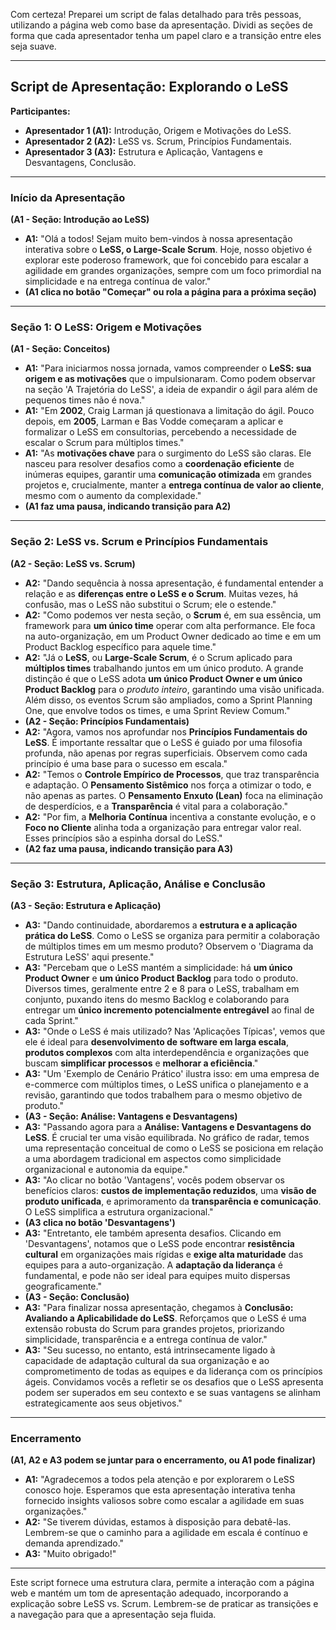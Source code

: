 Com certeza! Preparei um script de falas detalhado para três pessoas, utilizando a página web como base da apresentação. Dividi as seções de forma que cada apresentador tenha um papel claro e a transição entre eles seja suave.

---

## Script de Apresentação: Explorando o LeSS

**Participantes:**
* **Apresentador 1 (A1):** Introdução, Origem e Motivações do LeSS.
* **Apresentador 2 (A2):** LeSS vs. Scrum, Princípios Fundamentais.
* **Apresentador 3 (A3):** Estrutura e Aplicação, Vantagens e Desvantagens, Conclusão.

---

### Início da Apresentação

**(A1 - Seção: Introdução ao LeSS)**

* **A1:** "Olá a todos! Sejam muito bem-vindos à nossa apresentação interativa sobre o **LeSS, o Large-Scale Scrum**. Hoje, nosso objetivo é explorar este poderoso framework, que foi concebido para escalar a agilidade em grandes organizações, sempre com um foco primordial na simplicidade e na entrega contínua de valor."
* **(A1 clica no botão "Começar" ou rola a página para a próxima seção)**

---

### Seção 1: O LeSS: Origem e Motivações

**(A1 - Seção: Conceitos)**

* **A1:** "Para iniciarmos nossa jornada, vamos compreender o **LeSS: sua origem e as motivações** que o impulsionaram. Como podem observar na seção 'A Trajetória do LeSS', a ideia de expandir o ágil para além de pequenos times não é nova."
* **A1:** "Em **2002**, Craig Larman já questionava a limitação do ágil. Pouco depois, em **2005**, Larman e Bas Vodde começaram a aplicar e formalizar o LeSS em consultorias, percebendo a necessidade de escalar o Scrum para múltiplos times."
* **A1:** "As **motivações chave** para o surgimento do LeSS são claras. Ele nasceu para resolver desafios como a **coordenação eficiente** de inúmeras equipes, garantir uma **comunicação otimizada** em grandes projetos e, crucialmente, manter a **entrega contínua de valor ao cliente**, mesmo com o aumento da complexidade."
* **(A1 faz uma pausa, indicando transição para A2)**

---

### Seção 2: LeSS vs. Scrum e Princípios Fundamentais

**(A2 - Seção: LeSS vs. Scrum)**

* **A2:** "Dando sequência à nossa apresentação, é fundamental entender a relação e as **diferenças entre o LeSS e o Scrum**. Muitas vezes, há confusão, mas o LeSS não substitui o Scrum; ele o estende."
* **A2:** "Como podemos ver nesta seção, o **Scrum** é, em sua essência, um framework para **um único time** operar com alta performance. Ele foca na auto-organização, em um Product Owner dedicado ao time e em um Product Backlog específico para aquele time."
* **A2:** "Já o **LeSS**, ou **Large-Scale Scrum**, é o Scrum aplicado para **múltiplos times** trabalhando juntos em um único produto. A grande distinção é que o LeSS adota **um único Product Owner e um único Product Backlog** para o *produto inteiro*, garantindo uma visão unificada. Além disso, os eventos Scrum são ampliados, como a Sprint Planning One, que envolve todos os times, e uma Sprint Review Comum."
* **(A2 - Seção: Princípios Fundamentais)**
* **A2:** "Agora, vamos nos aprofundar nos **Princípios Fundamentais do LeSS**. É importante ressaltar que o LeSS é guiado por uma filosofia profunda, não apenas por regras superficiais. Observem como cada princípio é uma base para o sucesso em escala."
* **A2:** "Temos o **Controle Empírico de Processos**, que traz transparência e adaptação. O **Pensamento Sistêmico** nos força a otimizar o todo, e não apenas as partes. O **Pensamento Enxuto (Lean)** foca na eliminação de desperdícios, e a **Transparência** é vital para a colaboração."
* **A2:** "Por fim, a **Melhoria Contínua** incentiva a constante evolução, e o **Foco no Cliente** alinha toda a organização para entregar valor real. Esses princípios são a espinha dorsal do LeSS."
* **(A2 faz uma pausa, indicando transição para A3)**

---

### Seção 3: Estrutura, Aplicação, Análise e Conclusão

**(A3 - Seção: Estrutura e Aplicação)**

* **A3:** "Dando continuidade, abordaremos a **estrutura e a aplicação prática do LeSS**. Como o LeSS se organiza para permitir a colaboração de múltiplos times em um mesmo produto? Observem o 'Diagrama da Estrutura LeSS' aqui presente."
* **A3:** "Percebam que o LeSS mantém a simplicidade: há **um único Product Owner** e **um único Product Backlog** para todo o produto. Diversos times, geralmente entre 2 e 8 para o LeSS, trabalham em conjunto, puxando itens do mesmo Backlog e colaborando para entregar um **único incremento potencialmente entregável** ao final de cada Sprint."
* **A3:** "Onde o LeSS é mais utilizado? Nas 'Aplicações Típicas', vemos que ele é ideal para **desenvolvimento de software em larga escala**, **produtos complexos** com alta interdependência e organizações que buscam **simplificar processos** e **melhorar a eficiência**."
* **A3:** "Um 'Exemplo de Cenário Prático' ilustra isso: em uma empresa de e-commerce com múltiplos times, o LeSS unifica o planejamento e a revisão, garantindo que todos trabalhem para o mesmo objetivo de produto."
* **(A3 - Seção: Análise: Vantagens e Desvantagens)**
* **A3:** "Passando agora para a **Análise: Vantagens e Desvantagens do LeSS**. É crucial ter uma visão equilibrada. No gráfico de radar, temos uma representação conceitual de como o LeSS se posiciona em relação a uma abordagem tradicional em aspectos como simplicidade organizacional e autonomia da equipe."
* **A3:** "Ao clicar no botão 'Vantagens', vocês podem observar os benefícios claros: **custos de implementação reduzidos**, uma **visão de produto unificada**, e aprimoramento da **transparência e comunicação**. O LeSS simplifica a estrutura organizacional."
* **(A3 clica no botão 'Desvantagens')**
* **A3:** "Entretanto, ele também apresenta desafios. Clicando em 'Desvantagens', notamos que o LeSS pode encontrar **resistência cultural** em organizações mais rígidas e **exige alta maturidade** das equipes para a auto-organização. A **adaptação da liderança** é fundamental, e pode não ser ideal para equipes muito dispersas geograficamente."
* **(A3 - Seção: Conclusão)**
* **A3:** "Para finalizar nossa apresentação, chegamos à **Conclusão: Avaliando a Aplicabilidade do LeSS**. Reforçamos que o LeSS é uma extensão robusta do Scrum para grandes projetos, priorizando simplicidade, transparência e a entrega contínua de valor."
* **A3:** "Seu sucesso, no entanto, está intrinsecamente ligado à capacidade de adaptação cultural da sua organização e ao comprometimento de todas as equipes e da liderança com os princípios ágeis. Convidamos vocês a refletir se os desafios que o LeSS apresenta podem ser superados em seu contexto e se suas vantagens se alinham estrategicamente aos seus objetivos."

---

### Encerramento

**(A1, A2 e A3 podem se juntar para o encerramento, ou A1 pode finalizar)**

* **A1:** "Agradecemos a todos pela atenção e por explorarem o LeSS conosco hoje. Esperamos que esta apresentação interativa tenha fornecido insights valiosos sobre como escalar a agilidade em suas organizações."
* **A2:** "Se tiverem dúvidas, estamos à disposição para debatê-las. Lembrem-se que o caminho para a agilidade em escala é contínuo e demanda aprendizado."
* **A3:** "Muito obrigado!"

---

Este script fornece uma estrutura clara, permite a interação com a página web e mantém um tom de apresentação adequado, incorporando a explicação sobre LeSS vs. Scrum. Lembrem-se de praticar as transições e a navegação para que a apresentação seja fluida.